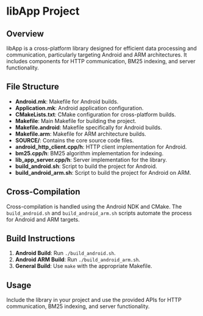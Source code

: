 # libApp Project

## Overview
libApp is a cross-platform library designed for efficient data processing and communication, particularly targeting Android and ARM architectures. It includes components for HTTP communication, BM25 indexing, and server functionality.

## File Structure
- **Android.mk**: Makefile for Android builds.
- **Application.mk**: Android application configuration.
- **CMakeLists.txt**: CMake configuration for cross-platform builds.
- **Makefile**: Main Makefile for building the project.
- **Makefile.android**: Makefile specifically for Android builds.
- **Makefile.arm**: Makefile for ARM architecture builds.
- **SOURCE/**: Contains the core source code files.
- **android_http_client.cpp/h**: HTTP client implementation for Android.
- **bm25.cpp/h**: BM25 algorithm implementation for indexing.
- **lib_app_server.cpp/h**: Server implementation for the library.
- **build_android.sh**: Script to build the project for Android.
- **build_android_arm.sh**: Script to build the project for Android on ARM.

## Cross-Compilation
Cross-compilation is handled using the Android NDK and CMake. The `build_android.sh` and `build_android_arm.sh` scripts automate the process for Android and ARM targets.

## Build Instructions
1. **Android Build**: Run `./build_android.sh`.
2. **Android ARM Build**: Run `./build_android_arm.sh`.
3. **General Build**: Use `make` with the appropriate Makefile.

## Usage
Include the library in your project and use the provided APIs for HTTP communication, BM25 indexing, and server functionality.
